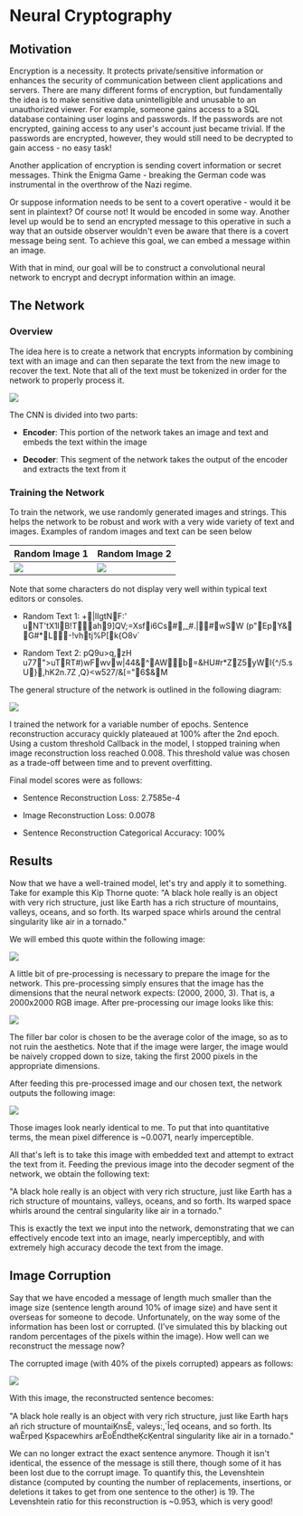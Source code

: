 # Neural Cryptography

## Motivation
Encryption is a necessity. It protects private/sensitive information or enhances the security of communication between
client applications and servers. There are many different forms of encryption, but fundamentally the idea is to make
sensitive data unintelligible and unusable to an unauthorized viewer. For example, someone gains access to a SQL
database containing user logins and passwords. If the passwords are not encrypted, gaining access to any user's account
just became trivial. If the passwords are encrypted, however, they would still need to be decrypted to gain
access - no easy task!

Another application of encryption  is sending covert information or secret messages. Think the Enigma Game - breaking
the German code was instrumental in the overthrow of the Nazi regime.

Or suppose information needs to be sent to a covert operative - would it be sent in plaintext? Of course not! It would
be encoded in some way. Another level up would be to send an encrypted message to this operative in such a way that an
outside observer wouldn't even be aware that there is a covert message being sent. To achieve this goal, we can embed a
message within an image.

With that in mind, our goal will be to construct a convolutional neural network to encrypt and decrypt information within
an image.

## The Network
### Overview
The idea here is to create a network that encrypts information by combining text with an image and can then separate the
text from the new image to recover the text. Note that all of the text must be tokenized in order for the network to 
properly process it.

<img src="./img/Diagrams/Workflow.png">

The CNN is divided into two parts:
* **Encoder**: This portion of the network takes an image and text and embeds the text within the image
  

* **Decoder**: This segment of the network takes the output of the encoder and extracts the text from it

### Training the Network
To train the network, we use randomly generated images and strings. This helps the network to be robust and work with
a very wide variety of text and images. Examples of random images and text can be seen below

|             Random Image 1              |               Random Image 2             |
|------------------------------|-----------------------------------------------------|
|<img src="./img/Raw/Random1_NoAxes.png"> | <img src="./img/Raw/Random2_NoAxes.png"> |


Note that some characters do not display very well within typical text editors or consoles.
* Random Text 1: +|lIgtNF:'	uNT'tX1lB!Tah9]QV;=Xsfi6Cs#,_#.|#wSW (p"EpY&
G#*L-!vhtj%P[k{O8v`


* Random Text 2: pQ9u>q,zH u77">uTRT#)wFwvw|44&^AWb=&HU#r*ZZ5yWI{^/5.sU},hK2n.7Z
,Q}<w527/&[\="6$&M
  
The general structure of the network is outlined in the following diagram:

<img src="./img/Diagrams/NeuralNetStructure.png">

I trained the network for a variable number of epochs. Sentence reconstruction accuracy quickly plateaued at 100% after
the 2nd epoch. Using a custom threshold Callback in the model, I stopped training when image reconstruction loss reached
0.008. This threshold value was chosen as a trade-off between time and to prevent overfitting.

Final model scores were as follows:

* Sentence Reconstruction Loss: 2.7585e-4


* Image Reconstruction Loss: 0.0078


* Sentence Reconstruction Categorical Accuracy: 100%

## Results
Now that we have a well-trained model, let's try and apply it to something. Take for example this Kip Thorne quote: "A
black hole really is an object with very rich structure, just like Earth has a rich structure of mountains, valleys,
oceans, and so forth. Its warped space whirls around the central singularity like air in a tornado."

We will embed this quote within the following image:

<img src="img/Raw/twister.png">

A little bit of pre-processing is necessary to prepare the image for the network. This pre-processing simply ensures
that the image has the dimensions that the neural network expects: (2000, 2000, 3). That is, a 2000x2000 RGB image.
After pre-processing our image looks like this:

<img src="img/PreProcessed/twister.png">

The filler bar color is chosen to be the average color of the image, so as to not ruin the aesthetics. Note that if the
image were larger, the image would be naively cropped down to size, taking the first 2000 pixels in the appropriate
dimensions.


After feeding this pre-processed image and our chosen text, the network outputs the following image:

<img src="img/Embedded/twister.png">

Those images look nearly identical to me. To put that into quantitative terms, the mean pixel difference is ~0.0071,
nearly imperceptible.


All that's left is to take this image with embedded text and attempt to extract the text from it. Feeding the previous
image into the decoder segment of the network, we obtain the following text:

"A black hole really is an object with very rich structure, just like Earth has a rich structure of mountains, valleys,
oceans, and so forth. Its warped space whirls around the central singularity like air in a tornado."

This is exactly the text we input into the network, demonstrating that we can effectively encode text into an image,
nearly imperceptibly, and with extremely high accuracy decode the text from the image.


## Image Corruption
Say that we have encoded a message of length much smaller than the image size (sentence length around 10% of image size)
and have sent it overseas for someone to decode. Unfortunately, on the way some of the information has been lost or
corrupted. (I've simulated this by blacking out random percentages of the pixels within the image). How well can we
reconstruct the message now?

The corrupted image (with 40% of the pixels corrupted) appears as follows: 

<img src="img/Corrupted/twister.png">

With this image, the reconstructed sentence becomes:

"A black hole really is an object with very rich structure, just like Earth haɽs aň rich structure of mountaiĶnsȄ,
valeys:,`Ǐeɖ oceans, and so forth. Its waȄrped Ķspacewhirs arȄoȄndtheĶcĶentral singularity like air in a tornado."

We can no longer extract the exact sentence anymore. Though it isn't identical, the essence of the message is still
there, though some of it has been lost due to the corrupt image. To quantify this, the Levenshtein distance (computed by
counting the number of replacements, insertions, or deletions it takes to get from one sentence to the other) is 19. The
Levenshtein ratio for this reconstruction is ~0.953, which is very good!